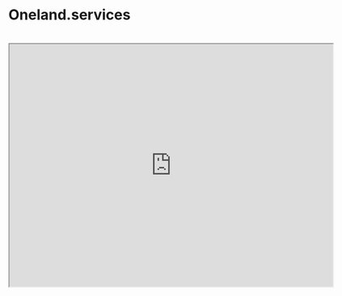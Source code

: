# Oneland.services
# <iframe src="https://www.google.com/maps/d/u/0/embed?mid=1IgRZFJtBbMTiyeY914luaaU4qR3bwVA&ehbc=2E312F" width="640" height="480"></iframe>
